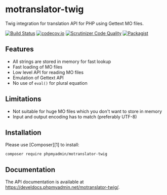 # motranslator-twig

Twig integration for translation API for PHP using Gettext MO files.

[![Build Status](https://travis-ci.com/phpmyadmin/motranslator-twig.svg?branch=master)](https://travis-ci.com/phpmyadmin/motranslator-twig)
[![codecov.io](https://codecov.io/github/phpmyadmin/motranslator-twig/coverage.svg?branch=master)](https://codecov.io/github/phpmyadmin/motranslator-twig?branch=master)
[![Scrutinizer Code Quality](https://scrutinizer-ci.com/g/phpmyadmin/motranslator-twig/badges/quality-score.png?b=master)](https://scrutinizer-ci.com/g/phpmyadmin/motranslator-twig/?branch=master)
[![Packagist](https://img.shields.io/packagist/dt/phpmyadmin/motranslator-twig.svg)](https://packagist.org/packages/phpmyadmin/motranslator-twig)

## Features

* All strings are stored in memory for fast lookup
* Fast loading of MO files
* Low level API for reading MO files
* Emulation of Gettext API
* No use of `eval()` for plural equation

## Limitations

* Not suitable for huge MO files which you don't want to store in memory
* Input and output encoding has to match (preferably UTF-8)

## Installation

Please use [Composer][1] to install:

```
composer require phpmyadmin/motranslator-twig
```

## Documentation

The API documentation is available at 
<https://develdocs.phpmyadmin.net/motranslator-twig/>.



